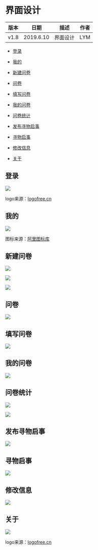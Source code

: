 # 界面设计
| 版本 | 日期 | 描述 | 作者 |
| - | - | - | - |
| v1.8 | 2019.6.10 | 界面设计 | LYM |

* [登录](#登录)

* [我的](#我的)

* [新建问卷](#新建问卷)

* [问卷](#问卷)

* [填写问卷](#填写问卷)

* [我的问卷](#我的问卷)

* [问卷统计](#问卷统计)

* [发布寻物启事](#发布寻物启事)

* [寻物启事](#寻物启事)

* [修改信息](#修改信息)

* [关于](#关于)

## 登录

![](UI_image/login.png)

logo来源：[logofree.cn](http://www.logofree.cn/)
## 我的

![](UI_image/mine.png)

图标来源：[阿里图标库](https://www.iconfont.cn/)

## 新建问卷

![](UI_image/newQuestionaire1.png)

![](UI_image/newQuestionaire2.png)

![](UI_image/newQuestionaire3.png)

## 问卷

![](UI_image/lostList.png)

## 填写问卷

![](UI_image/answerQuestionaire.png)

## 我的问卷

![](UI_image/myQuestion1.png)

## 问卷统计

![](UI_image/statistics1.png)

![](UI_image/statistics2.png)

## 发布寻物启事

![](UI_image/newLost.png)

## 寻物启事

![](UI_image/lostList.png)

## 修改信息

![](UI_image/modifyUserInfo.png)

## 关于

![](UI_image/about.png)

logo来源：[logofree.cn](http://www.logofree.cn/)
